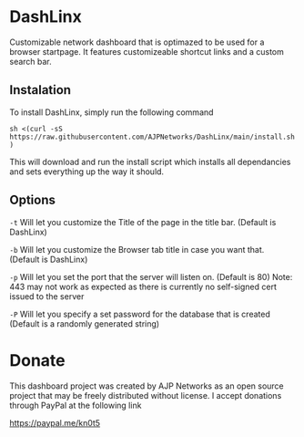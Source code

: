 # DashLinx
 Customizable network dashboard that is optimazed to be used for a browser startpage.  It features customizeable shortcut links and a custom search bar.


## Instalation

To install DashLinx, simply run the following command

```sh <(curl -sS https://raw.githubusercontent.com/AJPNetworks/DashLinx/main/install.sh)```

This will download and run the install script which installs all dependancies and sets everything up the way it should.

## Options

`-t` Will let you customize the Title of the page in the title bar. (Default is DashLinx)

`-b` Will let you customize the Browser tab title in case you want that. (Default is DashLinx)

`-p` Will let you set the port that the server will listen on. (Default is 80) Note: 443 may not work as expected as there is currently no self-signed cert issued to the server

`-P` Will let you specify a set password for the database that is created (Default is a randomly generated string)


# Donate

 This dashboard project was created by AJP Networks as an open source project that may be freely distributed without license.
 I accept donations through PayPal at the following link

 https://paypal.me/kn0t5